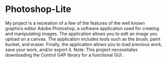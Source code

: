 # Photoshop-Lite
My project is a recreation of a few of the features of the well known graphics editor Adobe Photoshop, a software application used for creating and manipulating images. The application allows you to edit an image you upload on a canvas. The application includes tools such as the brush, paint bucket, and eraser. Finally, the application allows you to load previous work, save your work, and/or export it.
Note: This project necessitates downloading the Control G4P library for a functional GUI.